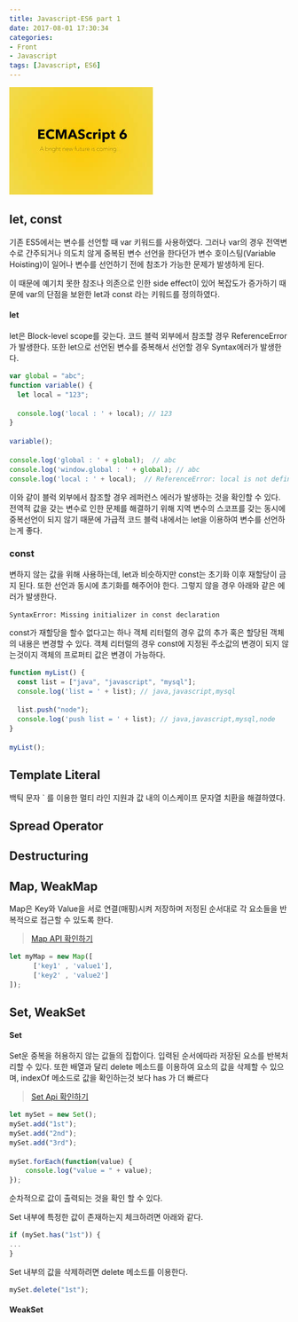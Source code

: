 ```yaml
---
title: Javascript-ES6 part 1
date: 2017-08-01 17:30:34
categories:
- Front
- Javascript
tags: [Javascript, ES6]
---
```


![ECMAScript 6](/images/js/es6/es6.jpeg "ES6")
## let, const 

기존 ES5에서는 변수를 선언할 때 var 키워드를 사용하였다.
그러나 var의 경우 전역변수로 간주되거나 의도치 않게 중복된 변수 선언을 한다던가 
변수 호이스팅(Variable Hoisting)이 일어나 변수를 선언하기 전에 참조가 가능한 문제가 발생하게 된다.

이 때문에 예기치 못한 참조나 의존으로 인한 side effect이 있어 복잡도가 증가하기 때문에 var의 단점을 보완한 let과 const 라는 키워드를 정의하였다.

#### let 

let은 Block-level scope를 갖는다. 코드 블럭 외부에서 참조할 경우 ReferenceError 가 발생한다. 
또한 let으로 선언된 변수를 중복해서 선언할 경우 Syntax에러가 발생한다. 

```javascript
var global = "abc";
function variable() {
  let local = "123";
  
  console.log('local : ' + local); // 123
}

variable();

console.log('global : ' + global);  // abc 
console.log('window.global : ' + global); // abc 
console.log('local : ' + local);  // ReferenceError: local is not defined
``` 

이와 같이 블럭 외부에서 참조할 경우 레퍼런스 에러가 발생하는 것을 확인할 수 있다. 
전역적 값을 갖는 변수로 인한 문제를 해결하기 위해 지역 변수의 스코프를 갖는 동시에 중복선언이 되지 않기 때문에 가급적 코드 블럭 내에서는 let을 이용하여 변수를 선언하는게 좋다. 

### const 

변하지 않는 값을 위해 사용하는데, let과 비슷하지만 const는 초기화 이후 재할당이 금지 된다. 
또한 선언과 동시에 초기화를 해주어야 한다. 그렇지 않을 경우 아래와 같은 에러가 발생한다.

`SyntaxError: Missing initializer in const declaration` 

const가 재할당을 할수 없다고는 하나 객체 리터럴의 경우 값의 추가 혹은 할당된 객체의 내용은 변경할 수 있다. 
객체 리터럴의 경우 const에 지정된 주소값의 변경이 되지 않는것이지 객체의 프로퍼티 값은 변경이 가능하다. 

```javascript
function myList() {
  const list = ["java", "javascript", "mysql"];
  console.log('list = ' + list); // java,javascript,mysql
  
  list.push("node");
  console.log('push list = ' + list); // java,javascript,mysql,node
}

myList();
```


## Template Literal
백틱 문자 ` 를 이용한 멀티 라인 지원과 값 내의 이스케이프 문자열 치환을 해결하였다. 


## Spread Operator 

## Destructuring 

## Map, WeakMap 

Map은 Key와 Value을 서로 연결(매핑)시켜 저장하며 저정된 순서대로 각 요소들을 반복적으로 접근할 수 있도록 한다. 
 
> [Map API 확인하기](https://developer.mozilla.org/ko/docs/Web/JavaScript/Reference/Global_Objects/Map) 


```javascript 
let myMap = new Map([
      ['key1' , 'value1'],
      ['key2' , 'value2']
]);
```



## Set, WeakSet

#### Set 
Set운 중복을 허용하지 않는 값들의 집합이다. 입력된 순서에따라 저장된 요소를 반복처리할 수 있다.
또한 배열과 달리 delete 메소드를 이용하여 요소의 값을 삭제할 수 있으며, indexOf 메소드로 값을 확인하는것 보다 has 가 더 빠르다
 
> [Set Api 확인하기](https://developer.mozilla.org/ko/docs/Web/JavaScript/Reference/Global_Objects/Set) 
 
 
```javascript
let mySet = new Set();
mySet.add("1st");
mySet.add("2nd");
mySet.add("3rd");

mySet.forEach(function(value) {
    console.log("value = " + value);
});
```

순차적으로 값이 출력되는 것을 확인 할 수 있다.

Set 내부에 특정한 값이 존재하는지 체크하려면 아래와 같다. 
```javascript
if (mySet.has("1st")) {
... 
} 
```

Set 내부의 값을 삭제하려면 delete 메소드를 이용한다.
```javascript
mySet.delete("1st");
```

#### WeakSet 